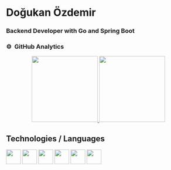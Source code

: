 <h1> Doğukan Özdemir </h1>


### Backend Developer with Go and Spring Boot

### ⚙️ &nbsp;GitHub Analytics

<p align="center">
<a href="https://github.com/dogukanozdemir">
  <img height="180em" src="https://github-readme-stats-eight-theta.vercel.app/api?username=dogukanozdemir&show_icons=true&theme=dark&include_all_commits=true&count_private=true"/>
  <img height="180em" src="https://github-readme-stats.vercel.app/api/top-langs/?username=dogukanozdemir&theme=dark&layout=compact"/>
</a>
</p>

## Technologies / Languages
<code><img height="40" src="https://img.shields.io/badge/go-%2300ADD8.svg?style=for-the-badge&logo=go&logoColor=white"></code>
<code><img height="40" src="https://img.shields.io/badge/python%20-%2314354C.svg?&style=for-the-badge&logo=python&logoColor=white"></code>
<code><img height="40" src="https://img.shields.io/badge/java-%23ED8B00.svg?&style=for-the-badge&logo=java&logoColor=white"></code>
<code><img height="40" src="https://img.shields.io/badge/c%20-%2300599C.svg?&style=for-the-badge&logo=c&logoColor=white"></code>
<code><img height="40" src="https://img.shields.io/badge/c++%20-%2300599C.svg?&style=for-the-badge&logo=c%2B%2B&ogoColor=white"></code>
<code><img height="40" src="https://img.shields.io/badge/markdown-%23000000.svg?&style=for-the-badge&logo=markdown&logoColor=white"></code>
